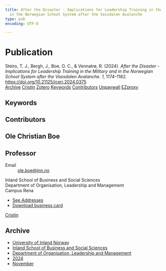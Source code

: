 ```yaml
---
title: After the Disaster - Implications for Leadership Training in the Military and
  in the Norwegian School System after the Vassdalen Avalanche
type: pub
encoding: UTF-8

---
```

<h1>Publication</h1>
<article id="csl-bib-container-VY6K9W2T" class="csl-bib-container">
  <div class="csl-bib-body"> <div class="csl-entry">Steiro, T. J., Bergh, J., Boe, O. C., &#38; Vennatrø, R. (2024). <i>After the Disaster - Implications for Leadership Training in the Military and in the Norwegian School System after the Vassdalen Avalanche</i>. <i>1</i>, 1174–1182. <a href="https://doi.org/10.21125/iceri.2024.0375">https://doi.org/10.21125/iceri.2024.0375</a></div> </div>
  <div class="csl-bib-buttons">
    <a href="#taxonomy-article-VY6K9W2T" alt="archive" class="csl-bib-button">Archive</a>
    <a href="https://app.cristin.no/results/show.jsf?id=2323001" alt="Cristin" class="csl-bib-button">Cristin</a>
    <a href="http://zotero.org/groups/5881554/items/VY6K9W2T" alt="Zotero" class="csl-bib-button">Zotero</a>
    <a href="#keywords-article-VY6K9W2T" alt="keywords" class="csl-bib-button">Keywords</a>
    <a href="#contributors-article-VY6K9W2T" alt="contributors" class="csl-bib-button">Contributors</a>
    <a href="https://doi.org/10.21125/iceri.2024.0375" alt="Unpaywall" class="csl-bib-button">Unpaywall</a>
    <a href="https://doi.org/10.21125/iceri.2024.0375" alt="EZproxy" class="csl-bib-button">EZproxy</a>
  </div>
  <div id="csl-bib-meta-container-VY6K9W2T"></div>
</article>
<div id="csl-bib-meta-VY6K9W2T" class="csl-bib-meta">
  <article id="keywords-article-VY6K9W2T" class="keywords-article">
    <h1>Keywords</h1>
    
  </article>
  <article id="contributors-article-VY6K9W2T" class="contributors-article">
    <h1>Contributors</h1>
    <div class="personas"> <div class="vrtx-hinn-person-card"> <div class="photo"> <i class="lar la-user-circle missing-person"></i> </div> <div class="info"> <hgroup><h1>Ole Christian Boe</h1> <h2>Professor</h2> </hgroup><dl> <dt>Email</dt> <dd> <a href="mailto:ole.boe@inn.no">ole.boe@inn.no</a> </dd> </dl> <p> Inland School of Business and Social Sciences<br> Department of Organisation, Leadership and Management<br> Campus Rena </p> <ul class="vrtx-hinn-links"> <li><a href="https://www.inn.no/english/find-an-employee/ole-boe.html#vrtx-hinn-addresses">See Addresses</a></li> <li><a href="https://www.inn.no/english/find-an-employee/ole-boe.html?vrtx=vcf">Download business card</a></li> </ul> </div> </div> <a href="https://app.cristin.no/persons/show.jsf?id=603087" alt="Cristin URL" class="personas-cristin">Cristin</a> </div>
  </article>
  <article id="taxonomy-article-VY6K9W2T" class="taxonomy-article">
    <h1>Archive</h1>
    <ul>
      <li><a href="{{< params subfolder >}}en/archive/?key=3DCRN523">University of Inland Norway</a></li>
      <li><a href="{{< params subfolder >}}en/archive/?key=DU8Q9LN9">Inland School of Business and Social Sciences</a></li>
      <li><a href="{{< params subfolder >}}en/archive/?key=4LUWR3ZM">Department of Organisation, Leadership and Management</a></li>
      <li><a href="{{< params subfolder >}}en/archive/?key=TY5PNNUR">2024</a></li>
      <li><a href="{{< params subfolder >}}en/archive/?key=QVAW4LVT">November</a></li>
    </ul>
  </article>
</div>
